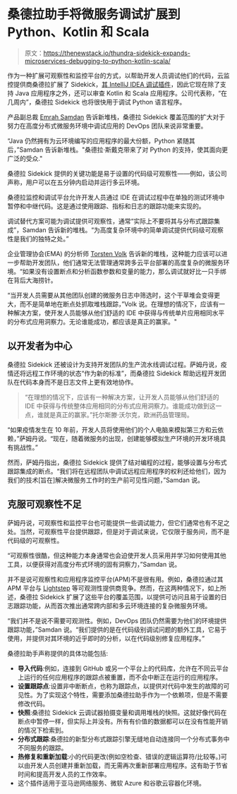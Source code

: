 # 桑德拉助手将微服务调试扩展到 Python、Kotlin 和 Scala

> 原文：<https://thenewstack.io/thundra-sidekick-expands-microservices-debugging-to-python-kotlin-scala/>

作为一种扩展可观察性和监控平台的方式，以帮助开发人员调试他们的代码，云监控提供商桑德拉扩展了 Sidekick，[其 IntelliJ IDEA 调试插件](https://plugins.jetbrains.com/plugin/16143-thundra-sidekick)，因此它现在除了支持 Java 应用程序之外，还可以审查 Kotlin 和 Scala 应用程序。公司代表称，“在几周内”，桑德拉 Sidekick 也将很快用于调试 Python 语言程序。

产品副总裁 [Emrah Samdan](https://tr.linkedin.com/in/emrahsamdan) 告诉新堆栈，桑德拉 Sidekick 覆盖范围的扩大对于努力在高度分布式微服务环境中调试应用的 DevOps 团队来说非常重要。

“Java 仍然拥有为云环境编写的应用程序的最大份额，Python 紧随其后，”Samdan 告诉新堆栈。"桑德拉·斯戴克带来了对 Python 的支持，使其面向更广泛的受众."

桑德拉 Sidekick 提供的关键功能是易于设置的代码级可观察性——例如，该公司声称，用户可以在五分钟内启动并运行多云环境。

桑德拉监控和调试平台允许开发人员通过 IDE 在调试过程中在单独的测试环境中暂停和中继代码。这是通过使用跟踪、指标和日志的跟踪功能来实现的。

调试替代方案可能为调试提供可观察性，通常“实际上不要将其与分布式跟踪集成”，Samdan 告诉新的堆栈。“为高度复杂环境中的简单调试提供代码级可观察性是我们的独特之处。”

企业管理协会(EMA) 的分析师 [Torsten Volk](https://www.linkedin.com/in/torstenvolk) 告诉新的堆栈，这种能力应该可以进一步帮助开发团队，他们通常无法管理通常跨多云平台部署的高度复杂的微服务环境。“如果没有设置断点和分析函数参数和变量的能力，那么调试就好比一只手绑在背后大海捞针。

“当开发人员需要从其他团队创建的微服务日志中筛选时，这个干草堆会变得更大，而不是简单地在断点处抓取堆栈跟踪，”Volk 说。在理想的情况下，应该有一种解决方案，使开发人员能够从他们舒适的 IDE 中获得与传统单片应用相同水平的分布式应用洞察力。无论谁能成功，都应该是真正的赢家。"

## 以开发者为中心

桑德拉 Sidekick 还被设计为支持开发团队的生产流水线调试过程。萨姆丹说，疫情还将远程工作环境的状态“作为新的标准”，而桑德拉 Sidekick 帮助远程开发团队在代码本身而不是日志文件上更有效地协作。

> “在理想的情况下，应该有一种解决方案，让开发人员能够从他们舒适的 IDE 中获得与传统整体应用相同的分布式应用洞察力。谁能成功做到这一点，谁就是真正的赢家。”托尔斯滕·沃尔克，欧洲药品管理局。

“如果疫情发生在 10 年前，开发人员将使用他们的个人电脑来模拟第三方和云依赖，”萨姆丹说。“现在，随着微服务的出现，创建能够模拟生产环境的开发环境具有挑战性。”

然而，萨姆丹指出，桑德拉 Sidekick 提供了结对编程的过程，能够设置与分布式跟踪集成的断点。“我们将在远程团队中调试远程应用程序的权利还给他们，因为我们的技术[旨在]解决微服务工作时的生产前可见性问题，”Samdan 说。

## 克服可观察性不足

萨姆丹说，可观察性和监控平台也可能提供一些调试能力，但它们通常也有不足之处。当然，可观察性平台提供跟踪，但是对于调试来说，它仅限于服务间，而不是代码级的可观察性。

“可观察性很酷，但这种能力本身通常也会迫使开发人员采用并学习如何使用其他工具，以便获得对高度分布式环境的固有洞察力，”Samdan 说。

并不是说可观察性和应用程序监控平台(APM)不是很有用。例如，桑德拉通过其 APM 平台与 [Lightstep](https://lightstep.com/?utm_content=inline-mention) 等可观测性提供商竞争。然而，在这两种情况下，如上所述，桑德拉 Sidekick 扩展了这些平台的覆盖范围，以提供可访问且易于设置的日志跟踪功能，从而首次推出通常跨内部和多云环境连接的复杂微服务环境。

“我们并不是说不需要可观测性。例如，DevOps 团队仍然需要为他们的环境提供跟踪功能，”Samdan 说。“我们提供的是在代码级别调试问题的额外工具，它易于使用，并提供对其环境的近乎即时的分析，以在代码级别修复应用程序。”

桑德拉助手声称提供的具体功能包括:

*   **导入代码**:例如，连接到 GitHub 或另一个平台上的代码库，允许在不同云平台上运行的任何应用程序的跟踪点被重置，而不会中断正在运行的应用程序。
*   **设置跟踪点**:设置非中断断点，也称为跟踪点，以提供对代码中发生的故障的可见性。为了实现这个特性，需要添加桑德拉助手作为一个依赖项，但是不需要修改代码。
*   **快照**:桑德拉 Sidekick 云调试器拍摄变量和调用堆栈的快照。这就好像代码在断点中暂停一样，但实际上并没有。所有有价值的数据都可以在没有性能开销的情况下检索到。
*   **分布式跟踪**:桑德拉的新型分布式跟踪引擎无缝地自动连接同一个分布式事务中不同服务的跟踪。
*   **热修复和重新加载**:小的代码更改(例如空检查、错误的逻辑运算符/比较等。)可以由开发人员创建并重新加载，而无需再次重新部署应用程序。这有助于节省时间和提高开发人员的工作效率。
*   这个插件适用于亚马逊网络服务、微软 Azure 和谷歌云容器化环境。

<svg xmlns:xlink="http://www.w3.org/1999/xlink" viewBox="0 0 68 31" version="1.1"><title>Group</title> <desc>Created with Sketch.</desc></svg>